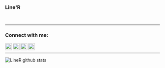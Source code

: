 ### Line'R

<br />

---
### Connect with me:
[<img align="left" alt="Line'R | Gmail" width="22px" src="https://upload.wikimedia.org/wikipedia/commons/thumb/a/ab/Gmail_Icon.svg/1280px-Gmail_Icon.svg.png" />][gmail]
[<img align="left" alt="Line'R | 4PDA" width="22px" src="https://devband.github.io/src/forpda_pic.png" />][4pda]
[<img align="left" alt="Line'R | VK" width="22px" src="https://avatars2.githubusercontent.com/u/1478241?s=280&v=4" />][vk]
[<img align="left" alt="Line'R | Instagram" width="22px" src="https://labs.xda-developers.com/static/images/ic_web.png" />][xda]

<br />

---

![LineR github stats](https://github-readme-stats.vercel.app/api?username=LinerSRT&count_private=true)

[gmail]: https://codeSTACKr.com
[4pda]: https://twitter.com/codeSTACKr
[vk]: https://youtube.com/codeSTACKr
[xda]: https://instagram.com/codeSTACKr
